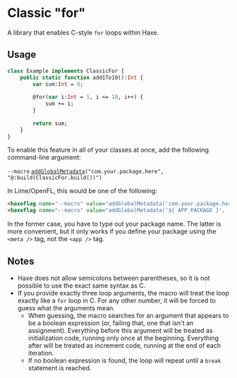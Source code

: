 Classic "for"
=============

A library that enables C-style `for` loops within Haxe.

Usage
-----

```haxe
class Example implements ClassicFor {
    public static function add1To10():Int {
        var sum:Int = 0;
        
        @for(var i:Int = 1, i <= 10, i++) {
            sum += i;
        }
        
        return sum;
    }
}
```

To enable this feature in all of your classes at once, add the following command-line argument:

`--macro` [`addGlobalMetadata`](http://api.haxe.org//haxe/macro/Compiler.html#addGlobalMetadata)`("com.your.package.here", "@:build(ClassicFor.build())")`

In Lime/OpenFL, this would be one of the following:

```xml
<haxeflag name="--macro" value="addGlobalMetadata('com.your.package.here', '@:build(ClassicFor.build())')'" />
<haxeflag name="--macro" value="addGlobalMetadata('${ APP_PACKAGE }', '@:build(ClassicFor.build())')'" />
```

In the former case, you have to type out your package name. The latter is more convenient, but it only works if you define your package using the `<meta />` tag, not the `<app />` tag.

Notes
-----

- Haxe does not allow semicolons between parentheses, so it is not possible to use the exact same syntax as C.
- If you provide exactly three loop arguments, the macro will treat the loop exactly like a `for` loop in C. For any other number, it will be forced to guess what the arguments mean.
  - When guessing, the macro searches for an argument that appears to be a boolean expression (or, failing that, one that isn't an assignment). Everything before this argument will be treated as initialization code, running only once at the beginning. Everything after will be treated as increment code, running at the end of each iteration.
  - If no boolean expression is found, the loop will repeat until a `break` statement is reached.
